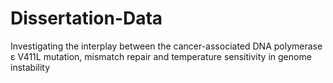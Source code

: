 # Dissertation-Data
Investigating the interplay between the cancer-associated DNA polymerase ε V411L mutation, mismatch repair and temperature sensitivity in genome instability
